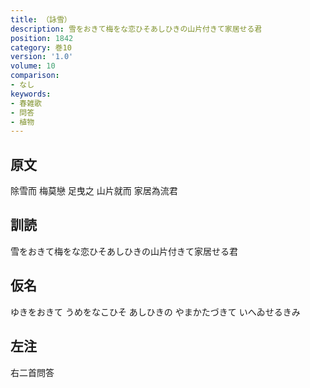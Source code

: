 ```yaml
---
title: （詠雪）
description: 雪をおきて梅をな恋ひそあしひきの山片付きて家居せる君
position: 1842
category: 巻10
version: '1.0'
volume: 10
comparison:
- なし
keywords:
- 春雑歌
- 問答
- 植物
---
```


## 原文

除雪而 梅莫戀 足曳之 山片就而 家居為流君

## 訓読

雪をおきて梅をな恋ひそあしひきの山片付きて家居せる君

## 仮名

ゆきをおきて うめをなこひそ あしひきの やまかたづきて いへゐせるきみ

## 左注

右二首問答
